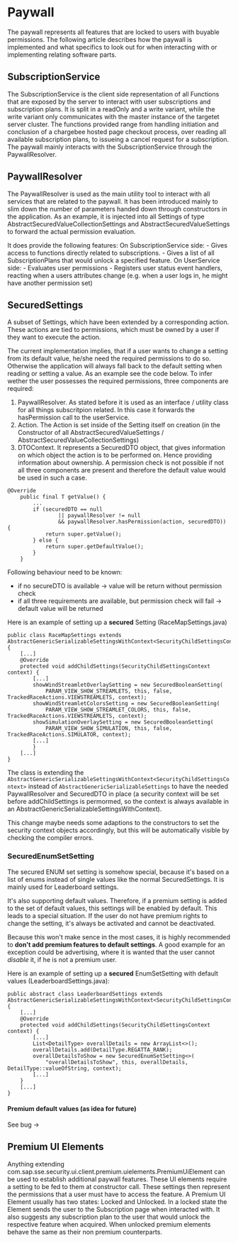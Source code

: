# Paywall
The paywall represents all features that are locked to users with buyable permissions. 
The following article describes how the paywall is implemented and what specifics to look out for when interacting with or implementing relating software parts.

## SubscriptionService
The SubscriptionService is the client side representation of all Functions that are exposed by the server to interact with user subscriptions and subscription plans. 
It is split in a readOnly and a write variant, while the write variant only communicates with the master instance of the targetet server cluster. 
The functions provided range from handling initiation and conclusion of a chargebee hosted page checkout process, over reading all available subscription plans, to issueing a cancel request for a subscription.	
The paywall mainly interacts with the SubscriptionService through the PaywallResolver.

## PaywallResolver
The PaywallResolver is used as the main utility tool to interact with all services that are related to the paywall. It has been introduced mainly to slim down the number of parameters handed down through constructors in the application. 
As an example, it is injected into all Settings of type AbstractSecuredValueCollectionSettings and AbstractSecuredValueSettings to forward the actual permission evaluation.

It does provide the following features: 
On SubscriptionService side:
	- Gives access to functions directly related to subscriptions.
	- Gives a list of all SubscriptionPlans that would unlock a specified feature.
On UserService side:
	- Evaluates user permissions
	- Registers user status event handlers, reacting when a users attributes change (e.g. when a user logs in, he might have another permission set)

## SecuredSettings
A subset of Settings, which have been extended by a corresponding action. These actions are tied to permissions, which must be owned by a user if they want to execute the action. 

The current implementation implies, that if a user wants to change a setting from its default value, he/she need the required permissions to do so. Otherwise the application will always fall back to the default setting when reading or setting a value.
As an example see the code below. To infer wether the user possesses the required permissions, three components are required:

1. PaywallResolver. As stated before it is used as an interface / utility class for all things subscritpion related. In this case it forwards the hasPermission call to the userService.
2. Action. The Action is set inside of the Setting itself on creation (in the Constructor of all AbstractSecuredValueSettings / AbstractSecuredValueCollectionSettings)
3. DTOContext. It represents a SecuredDTO object, that gives information on which object the action is to be performed on. Hence providing information about ownership.
A permission check is not possible if not all three components are present and therefore the default value would be used in such a case.

```
@Override
    public final T getValue() {
        ...
        if (securedDTO == null 
                || paywallResolver != null 
                && paywallResolver.hasPermission(action, securedDTO)) {
            return super.getValue();
        } else {
            return super.getDefaultValue();
        }
    }
```

Following behaviour need to be known:

* if no secureDTO is available -> value will be return without permission check
* if all three requirements are available, but permission check will fail -> default value will be returned

Here is an example of setting up a **secured** Setting (RaceMapSettings.java)

```
public class RaceMapSettings extends AbstractGenericSerializableSettingsWithContext<SecurityChildSettingsContext> {
	[...]
	@Override
    protected void addChildSettings(SecurityChildSettingsContext context) {
    	[...]
    	showWindStreamletOverlaySetting = new SecuredBooleanSetting(
    		PARAM_VIEW_SHOW_STREAMLETS, this, false, TrackedRaceActions.VIEWSTREAMLETS, context);
        showWindStreamletColorsSetting = new SecuredBooleanSetting(
        	PARAM_VIEW_SHOW_STREAMLET_COLORS, this, false, TrackedRaceActions.VIEWSTREAMLETS, context);
        showSimulationOverlaySetting = new SecuredBooleanSetting(
        	PARAM_VIEW_SHOW_SIMULATION, this, false, TrackedRaceActions.SIMULATOR, context);
        [...]
        }
    [...]
}
```

The class is extending the `AbstractGenericSerializableSettingsWithContext<SecurityChildSettingsContext>` instead of `AbstractGenericSerializableSettings` to have the needed PaywallResolver and SecuredDTO in place (a security context will be set before addChildSettings is permormed, so the context is always available in an AbstractGenericSerializableSettingsWithContext). 

This change maybe needs some adaptions to the constructors to set the security context objects accordingly, but this will be automatically visible by checking the compiler errors.

### SecuredEnumSetSetting
The secured ENUM set setting is somehow special, because it's based on a list of enums instead of single values like the normal SecuredSettings. It is mainly used for Leaderboard settings. 

It's also supporting default values. Therefore, if a premium setting is added to the set of default values, this settings will be enabled by default.
This leads to a special situation. If the user do not have premium rights to change the setting, it's always be activated and cannot be deactivated. 

Because this won't make sence in the most cases, it is highly recommended to **don't add premium features to default settings**. A good example for an exception could be advertising, where it is wanted that the user cannot *disable* it, if he is not a premium user.

Here is an example of setting up a **secured** EnumSetSetting with default values (LeaderboardSettings.java):

```
public abstract class LeaderboardSettings extends AbstractGenericSerializableSettingsWithContext<SecurityChildSettingsContext> {
	[...]
    @Override
    protected void addChildSettings(SecurityChildSettingsContext context) {
		[...]
        List<DetailType> overallDetails = new ArrayList<>();
        overallDetails.add(DetailType.REGATTA_RANK);
        overallDetailsToShow = new SecuredEnumSetSetting<>(
        	"overallDetailsToShow", this, overallDetails, DetailType::valueOfString, context);
		[...]
	}
	[...]
}	

```	

#### Premium default values (as idea for future)
See bug -> 

## Premium UI Elements
Anything extending com.sap.sse.security.ui.client.premium.uielements.PremiumUiElement<T> can be used to establish additional paywall features. 
These UI elements require a setting to be fed to them at constructor call. These settings then represent the permissions that a user must have to access the feature. 
A Premium UI Element usually has two states: Locked and Unlocked. In a locked state the Element sends the user to the Subscription page when interacted with. 
It also suggests any subscription plan to the user that would unlock the respective feature when acquired.
When unlocked premium elements behave the same as their non premium counterparts.